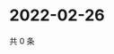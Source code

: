 # 2022-02-26

共 0 条

<!-- BEGIN WEIBO -->
<!-- 最后更新时间 Sat Feb 26 2022 14:11:39 GMT+0800 (China Standard Time) -->

<!-- END WEIBO -->
